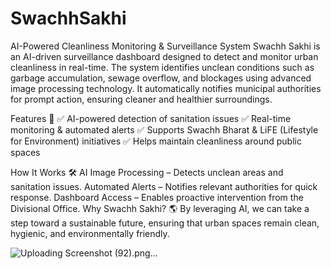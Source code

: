 # SwachhSakhi
AI-Powered Cleanliness Monitoring &amp; Surveillance System
Swachh Sakhi is an AI-driven surveillance dashboard designed to detect and monitor urban cleanliness in real-time. The system identifies unclean conditions such as garbage accumulation, sewage overflow, and blockages using advanced image processing technology. It automatically notifies municipal authorities for prompt action, ensuring cleaner and healthier surroundings.

Features 🚀
✅ AI-powered detection of sanitation issues
✅ Real-time monitoring & automated alerts
✅ Supports Swachh Bharat & LiFE (Lifestyle for Environment) initiatives
✅ Helps maintain cleanliness around public spaces

How It Works 🛠
AI Image Processing – Detects unclean areas and sanitation issues.
Automated Alerts – Notifies relevant authorities for quick response.
Dashboard Access – Enables proactive intervention from the Divisional Office.
Why Swachh Sakhi? 🌎
By leveraging AI, we can take a step toward a sustainable future, ensuring that urban spaces remain clean, hygienic, and environmentally friendly.


![Uploading Screenshot (92).png…]()
